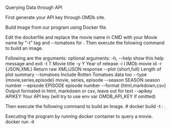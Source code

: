 Querying Data through API

First generate your API key through OMDb site.

Build Image from our program using Docker file.

Edit the dockerfile and replace the movie name in CMD with your Movie name by "-t" tag and --tomatoes for . Then execute the folowing command to build an image.

Following are the arguments: optional arguments: -h, --help show this help message and exit -t T Movie title -y Y Year of release -i I IMDb movie id -r {JSON,XML} Return raw XML/JSON response --plot {short,full} Length of plot summary --tomatoes Include Rotten Tomatoes data too --type {movie,series,episode} movie, series, episode --season SEASON season number --episode EPISODE episode number --format {html,markdown,csv} Output formated in html, markdown or csv, leave out for text --apikey APIKEY Your API key (will try to use env var OMDB_API_KEY if omitted)

Then execute the following command to build an Image.
     # docker build -t <reponame>:<tagname> .

Executing the program by running docker container to query a movie.
  docker run -it <imagename>
